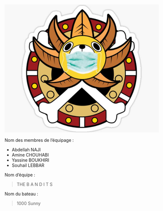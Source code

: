 ﻿![LOGO](flag.png)


Nom des membres de l’équipage :
* Abdellah NAJI
* Amine CHOUHABI
* Yassine BOUKHIRI
* Souhail LEBBAR

Nom d’équipe : 
> THE B A N D I T S

Nom du bateau :
> 1000 Sunny


